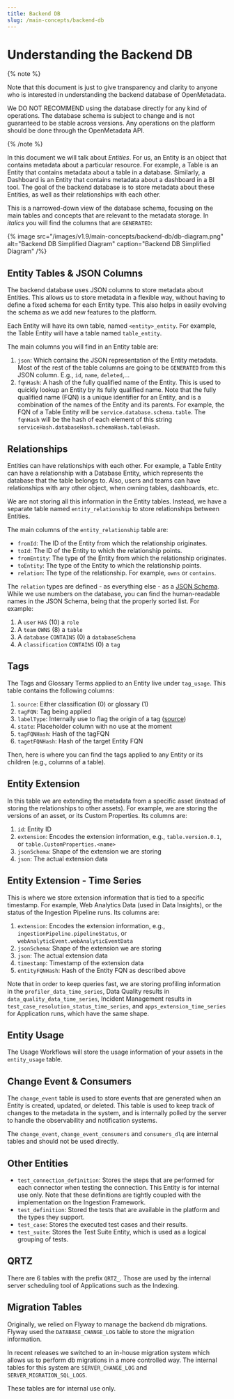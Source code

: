 ```yaml
---
title: Backend DB 
slug: /main-concepts/backend-db
---
```


# Understanding the Backend DB

{% note %}

Note that this document is just to give transparency and clarity to anyone who is interested in understanding the backend database of OpenMetadata.

We DO NOT RECOMMEND using the database directly for any kind of operations. The database schema is subject to change and is not guaranteed to be stable across versions.
Any operations on the platform should be done through the OpenMetadata API.

{% /note %}

In this document we will talk about *Entities*. For us, an Entity is an object that contains metadata about a particular resource. 
For example, a Table is an Entity that contains metadata about a table in a database. Similarly, a Dashboard is an Entity that contains metadata about a dashboard in a BI tool.
The goal of the backend database is to store metadata about these Entities, as well as their relationships with each other.

This is a narrowed-down view of the database schema, focusing on the main tables and concepts that are relevant to the metadata storage. In *italics*
you will find the columns that are `GENERATED`:

{% image
src="/images/v1.9/main-concepts/backend-db/db-diagram.png"
alt="Backend DB Simplified Diagram"
caption="Backend DB Simplified Diagram"
/%}

## Entity Tables & JSON Columns

The backend database uses JSON columns to store metadata about Entities. This allows us to store metadata in a flexible way, without having to define a fixed schema for each Entity type.
This also helps in easily evolving the schema as we add new features to the platform.

Each Entity will have its own table, named `<entity>_entity`. For example, the Table Entity will have a table named `table_entity`.

The main columns you will find in an Entity table are:
1. `json`: Which contains the JSON representation of the Entity metadata. Most of the rest of the table columns are going to
  be `GENERATED` from this JSON column. E.g., `id`, `name`, `deleted`,...
2. `fqnHash`: A hash of the fully qualified name of the Entity. This is used to quickly lookup an Entity by its fully qualified name.
  Note that the fully qualified name (FQN) is a unique identifier for an Entity, and is a combination of the names of the
  Entity and its parents. For example, the FQN of a Table Entity will be `service.database.schema.table`.
  The `fqnHash` will be the hash of each element of this string `serviceHash.databaseHash.schemaHash.tableHash`.

## Relationships

Entities can have relationships with each other. For example, a Table Entity can have a relationship with a Database Entity, which represents the database that the table belongs to.
Also, users and teams can have relationships with any other object, when owning tables, dashboards, etc.

We are not storing all this information in the Entity tables. Instead, we have a separate table named `entity_relationship` to store relationships between Entities.

The main columns of the `entity_relationship` table are:
- `fromId`: The ID of the Entity from which the relationship originates.
- `toId`: The ID of the Entity to which the relationship points.
- `fromEntity`: The type of the Entity from which the relationship originates.
- `toEntity`: The type of the Entity to which the relationship points.
- `relation`: The type of the relationship. For example, `owns` or `contains`.

The `relation` types are defined - as everything else - as a [JSON Schema](https://github.com/open-metadata/OpenMetadata/blob/main/openmetadata-spec/src/main/resources/json/schema/type/entityRelationship.json#L15).
While we use numbers on the database, you can find the human-readable names in the JSON Schema, being that the properly sorted list. For example:
1. A `user` `HAS` (10) a `role`
2. A `team` `OWNS` (8) a `table`
3. A `database` `CONTAINS` (0) a `databaseSchema`
4. A `classification` `CONTAINS` (0) a `tag`

## Tags

The Tags and Glossary Terms applied to an Entity live under `tag_usage`. This table contains the following columns:
1. `source`: Either classification (0) or glossary (1)
2. `tagFQN`: Tag being applied
3. `labelType`: Internally use to flag the origin of a tag ([source](https://github.com/open-metadata/OpenMetadata/blob/main/openmetadata-spec/src/main/resources/json/schema/type/tagLabel.json#L44))
4. `state`: Placeholder column with no use at the moment
5. `tagFQNHash`: Hash of the tagFQN
6. `tagetFQNHash`: Hash of the target Entity FQN

Then, here is where you can find the tags applied to any Entity or its children (e.g., columns of a table).

## Entity Extension

In this table we are extending the metadata from a specific asset (instead of storing the relationships to other assets). For example,
we are storing the versions of an asset, or its Custom Properties. Its columns are:

1. `id`: Entity ID
2. `extension`: Encodes the extension information, e.g., `table.version.0.1`, or `table.CustomProperties.<name>`
3. `jsonSchema`: Shape of the extension we are storing
4. `json`: The actual extension data

## Entity Extension  - Time Series

This is where we store extension information that is tied to a specific timestamp. For example, Web Analytics Data (used in Data Insights), or the status
of the Ingestion Pipeline runs. Its columns are:

1. `extension`: Encodes the extension information, e.g., `ingestionPipeline.pipelineStatus`, or `webAnalyticEvent.webAnalyticEventData`
2. `jsonSchema`: Shape of the extension we are storing
3. `json`: The actual extension data
4. `timestamp`: Timestamp of the extension data
5. `entityFQNHash`: Hash of the Entity FQN as described above

Note that in order to keep queries fast, we are storing profiling information in the `profiler_data_time_series`, Data Quality
results in `data_quality_data_time_series`, Incident Management results in `test_case_resolution_status_time_series`,
and `apps_extension_time_series` for Application runs, which have the same shape.

## Entity Usage

The Usage Workflows will store the usage information of your assets in the `entity_usage` table.

## Change Event & Consumers

The `change_event` table is used to store events that are generated when an Entity is created, updated, or deleted. This table is used to keep track of changes to the metadata in the system, and
is internally polled by the server to handle the observability and notification systems.

The `change_event`, `change_event_consumers` and `consumers_dlq` are internal tables and should not be used directly.

## Other Entities

- `test_connection_definition`: Stores the steps that are performed for each connector when testing the connection. This Entity is for internal use only. Note that these definitions
  are tightly coupled with the implementation on the Ingestion Framework.
- `test_definition`: Stored the tests that are available in the platform and the types they support.
- `test_case`: Stores the executed test cases and their results.
- `test_suite`: Stores the Test Suite Entity, which is used as a logical grouping of tests.

## QRTZ

There are 6 tables with the prefix `QRTZ_`. Those are used by the internal server scheduling tool of Applications such as the Indexing.

## Migration Tables

Originally, we relied on Flyway to manage the backend db migrations. Flyway used the `DATABASE_CHANGE_LOG` table
to store the migration information.

In recent releases we switched to an in-house migration system which allows us to perform db migrations in a more controlled way.
The internal tables for this system are `SERVER_CHANGE_LOG` and `SERVER_MIGRATION_SQL_LOGS`.

These tables are for internal use only.
